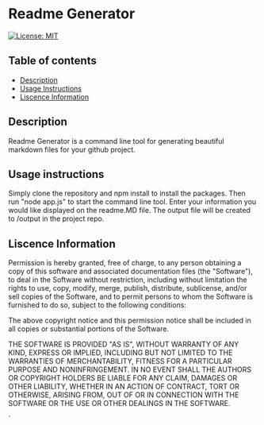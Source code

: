 # Readme Generator
[![License: MIT](https://img.shields.io/badge/License-MIT-yellow.svg)](https://opensource.org/licenses/MIT)

## Table of contents
* [Description](#description)
* [Usage Instructions](#usage)
* [Liscence Information](#liscence)

<a name="description"></a>

## Description
Readme Generator is a command line tool for generating beautiful markdown files for your github project.

<a name="usage"></a>

## Usage instructions
Simply clone the repository and npm install to install the packages. Then run "node app.js" to start the command line tool. Enter your information you would like displayed on the readme.MD file. The output file will be created to /output in the project repo.



<a name="liscence"></a>

## Liscence Information

<p>Permission is hereby granted, free of charge, to any person obtaining a copy of this software and associated documentation files (the "Software"), to deal in the Software without restriction, including without limitation the rights to use, copy, modify, merge, publish, distribute, sublicense, and/or sell copies of the Software, and to permit persons to whom the Software is furnished to do so, subject to the following conditions:</p>
        <p>The above copyright notice and this permission notice shall be included in all copies or substantial portions of the Software.</p>
        <p>THE SOFTWARE IS PROVIDED "AS IS", WITHOUT WARRANTY OF ANY KIND, EXPRESS OR IMPLIED, INCLUDING BUT NOT LIMITED TO THE WARRANTIES OF MERCHANTABILITY, FITNESS FOR A PARTICULAR PURPOSE AND NONINFRINGEMENT. IN NO EVENT SHALL THE AUTHORS OR COPYRIGHT HOLDERS BE LIABLE FOR ANY CLAIM, DAMAGES OR OTHER LIABILITY, WHETHER IN AN ACTION OF CONTRACT, TORT OR OTHERWISE, ARISING FROM, OUT OF OR IN CONNECTION WITH THE SOFTWARE OR THE USE OR OTHER DEALINGS IN THE SOFTWARE.</p>`
